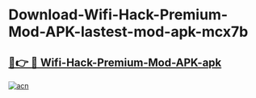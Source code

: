# Download-Wifi-Hack-Premium-Mod-APK-lastest-mod-apk-mcx7b

<h2><a href="https://apkcomod.com?title=Wifi-Hack-Premium-Mod-APK">🔗👉 🔴 Wifi-Hack-Premium-Mod-APK-apk </a></h2>

[![acn](https://github.com/user-attachments/assets/0f9c940e-d8b0-45ae-aac7-cd30a18b3e1c)](https://apkcomod.com?title=Wifi-Hack-Premium-Mod-APK)
